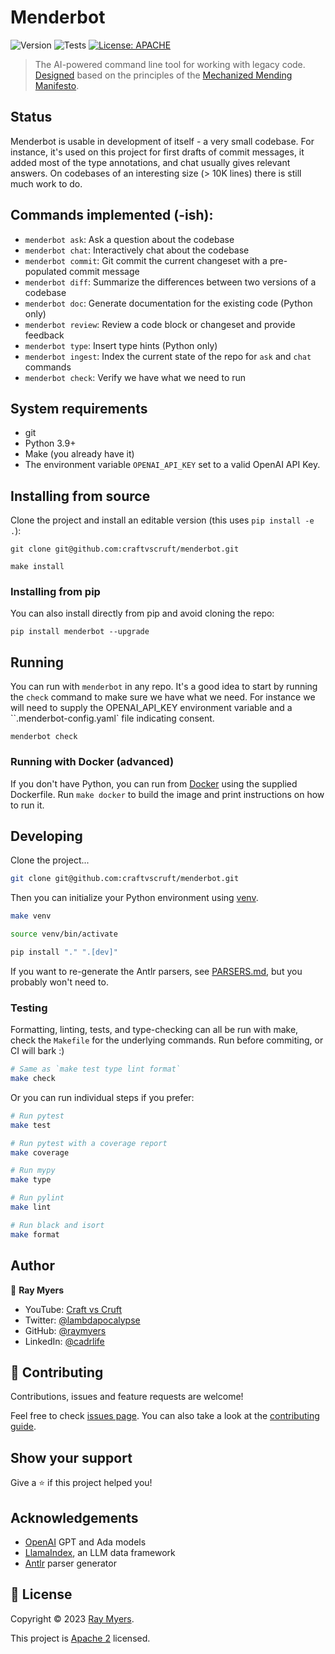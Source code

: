 # Menderbot
![Version](https://img.shields.io/badge/version-0.0.4-blue.svg?cacheSeconds=2592000)
![Tests](https://github.com/craftvscruft/menderbot/actions/workflows/ci.yml/badge.svg?branch=main)
[![License: APACHE](https://img.shields.io/github/license/craftvscruft/menderbot)](https://github.com/craftvscruft/menderbot/blob/main/LICENSE)

> The AI-powered command line tool for working with legacy code. [Designed](./doc/DESIGN.md) based on the principles of the [Mechanized Mending Manifesto](https://mender.ai/docs/intro).

## Status

Menderbot is usable in development of itself - a very small codebase. For instance, it's used on this project for first drafts of commit messages, it added most of the type annotations, and chat usually gives relevant answers. On codebases of an interesting size (> 10K lines) there is still much work to do.

## Commands implemented (-ish):

* `menderbot ask`: Ask a question about the codebase
* `menderbot chat`: Interactively chat about the codebase
* `menderbot commit`: Git commit the current changeset with a pre-populated commit message
* `menderbot diff`: Summarize the differences between two versions of a codebase
* `menderbot doc`: Generate documentation for the existing code (Python only)
* `menderbot review`: Review a code block or changeset and provide feedback
* `menderbot type`: Insert type hints (Python only)
* `menderbot ingest`: Index the current state of the repo for `ask` and `chat` commands
* `menderbot check`: Verify we have what we need to run

## System requirements

* git
* Python 3.9+
* Make (you already have it)
* The environment variable `OPENAI_API_KEY` set to a valid OpenAI API Key.

## Installing from source
Clone the project and install an editable version (this uses `pip install -e .`):
```
git clone git@github.com:craftvscruft/menderbot.git

make install
```

### Installing from pip

You can also install directly from pip and avoid cloning the repo: 

```
pip install menderbot --upgrade
```

## Running
You can run with `menderbot` in any repo. It's a good idea to start by running the `check` command to make sure we have what we need. For instance we will need to supply the OPENAI_API_KEY environment variable and a ``.menderbot-config.yaml` file indicating consent.

```
menderbot check
```

### Running with Docker (advanced)

If you don't have Python, you can run from [Docker](https://docs.docker.com/get-started/overview/) using the supplied Dockerfile. Run `make docker` to build the image and print instructions on how to run it.


## Developing

Clone the project...

```sh
git clone git@github.com:craftvscruft/menderbot.git
```

Then you can initialize your Python environment using [venv](https://docs.python.org/3/library/venv.html).

```sh
make venv

source venv/bin/activate

pip install "." ".[dev]"
```

If you want to re-generate the Antlr parsers, see [PARSERS.md](./doc/PARSERS.md), but you probably won't need to.

### Testing

Formatting, linting, tests, and type-checking can all be run with make, check the `Makefile` for the underlying commands. Run before commiting, or CI will bark :)

```sh
# Same as `make test type lint format`
make check
```

Or you can run individual steps if you prefer:

```sh
# Run pytest
make test

# Run pytest with a coverage report
make coverage

# Run mypy
make type

# Run pylint
make lint

# Run black and isort
make format
```

## Author

👤 **Ray Myers**

* YouTube: [Craft vs Cruft](https://www.youtube.com/channel/UC4nEbAo5xFsOZDk2v0RIGHA)
* Twitter: [@lambdapocalypse](https://twitter.com/lambdapocalypse)
* GitHub: [@raymyers](https://github.com/raymyers)
* LinkedIn: [@cadrlife](https://linkedin.com/in/cadrlife)

## 🤝 Contributing

Contributions, issues and feature requests are welcome!

Feel free to check [issues page](https://github.com/craftvscruft/menderbot/issues). You can also take a look at the [contributing guide](https://github.com/craftvscruft/menderbot/blob/main/CONTRIBUTING.md).

## Show your support

Give a ⭐️ if this project helped you!
<!-- 
[![support us](https://img.shields.io/badge/become-a%20patreon%20us-orange.svg?cacheSeconds=2592000)](https://www.patreon.com/craftvscruft) -->

## Acknowledgements

* [OpenAI](https://platform.openai.com/docs/models/overview) GPT and Ada models
* [LlamaIndex](https://gpt-index.readthedocs.io/en/latest/), an LLM data framework
* [Antlr](https://www.antlr.org/) parser generator

## 📝 License

Copyright © 2023 [Ray Myers](https://github.com/raymyers).

This project is [Apache 2](https://www.apache.org/licenses/LICENSE-2.0) licensed.